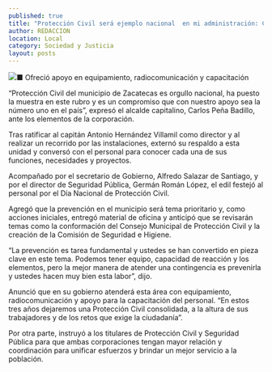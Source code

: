 ```yaml
---
published: true
title: "Protección Civil será ejemplo nacional  en mi administración: Carlos Peña"
author: REDACCION
location: Local
category: Sociedad y Justicia
layout: posts
---
```


![](http://i.imgur.com/jgHbTvLm.jpg)■ Ofreció apoyo en equipamiento, radiocomunicación y capacitación

“Protección Civil del municipio de Zacatecas es orgullo nacional, ha puesto la muestra en este rubro y es un compromiso que con nuestro apoyo sea la número uno en el país”, expresó el alcalde capitalino, Carlos Peña Badillo, ante los elementos de la corporación.

Tras ratificar al capitán Antonio Hernández Villamil como director y al realizar un recorrido por las instalaciones, externó su respaldo a esta unidad y conversó con el personal para conocer cada una de sus funciones, necesidades y proyectos.

Acompañado por el secretario de Gobierno, Alfredo Salazar de Santiago, y por el director de Seguridad Pública, Germán Román López, el edil festejó al personal por el Día Nacional de Protección Civil.

Agregó que la prevención en el municipio será tema prioritario y, como acciones iniciales, entregó material de oficina y anticipó que se revisarán temas como la conformación del Consejo Municipal de Protección Civil y la creación de la Comisión de Seguridad e Higiene.  

 “La prevención es tarea fundamental y ustedes se han convertido en pieza clave en este tema.  Podemos tener equipo, capacidad de reacción y los elementos, pero la mejor manera de atender una contingencia es prevenirla y ustedes hacen muy bien esta labor”, dijo.
 
Anunció que en su gobierno atenderá esta área con equipamiento, radiocomunicación y apoyo para la capacitación del personal. “En estos tres años dejaremos una Protección Civil consolidada, a la altura de sus trabajadores y de los retos que exige la ciudadanía”.

Por otra parte, instruyó a los titulares de Protección Civil y Seguridad Pública para que ambas corporaciones tengan mayor relación y coordinación para unificar esfuerzos y brindar un mejor servicio a la población.
